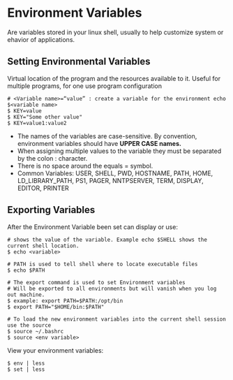 # Environment Variables
Are variables stored in your linux shell, usually to help customize system or ehavior of applications.  

## Setting Environmental Variables
Virtual location of the program and the resources available to it. Useful for multiple
programs, for one use program configuration
```
# <Variable name>=“value” : create a variable for the environment echo $<variable name>
$ KEY=value
$ KEY="Some other value"
$ KEY=value1:value2
```
* The names of the variables are case-sensitive. By convention, environment variables should have **UPPER CASE names.**
* When assigning multiple values to the variable they must be separated by the colon : character.
* There is no space around the equals = symbol.
* Common Variables: USER, SHELL, PWD, HOSTNAME, PATH, HOME, LD_LIBRARY_PATH, PS1, PAGER, NNTPSERVER, TERM, DISPLAY, EDITOR, PRINTER

## Exporting Variables
After the Environment Variable been set can display or use: 
```
# shows the value of the variable. Example echo $SHELL shows the current shell location.
$ echo <variable> 

# PATH is used to tell shell where to locate executable files
$ echo $PATH 

# The export command is used to set Environment variables
# Will be exported to all environments but will vanish when you log out machine.
$ example: export PATH=$PATH:/opt/bin
$ export PATH="$HOME/bin:$PATH"

# To load the new environment variables into the current shell session use the source
$ source ~/.bashrc
$ source <env variable>
```

View your environment variables:
```
$ env | less
$ set | less
```
